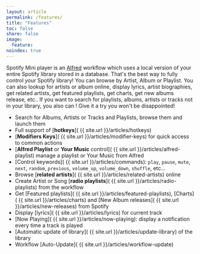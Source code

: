 ```yaml
---
layout: article
permalink: /features/
title: "Features"
toc: false
share: false
image:
  feature: 
noindex: true
---
```


Spotify Mini player is an [Alfred](http://www.alfredapp.com) workflow which uses a local version of your entire Spotify library stored in a database. That's the best way to fully control _your_ Spotify library!
You can browse by Artist, Album or Playlist. You can also lookup for artists or album online, display lyrics, artist biographies, get related artists, get featured playlists, get charts, get new albums release, etc..
If you want to search for playlists, albums, artists or tracks not in your library, you also can !
Give it a try you won't be disappointed!

* Search for Albums, Artists or Tracks and Playlists, browse them and launch them
* Full support of [**hotkeys**]( {{ site.url }}/articles/hotkeys)
* [**Modifiers Keys**]( {{ site.url }}/articles/modifier-keys) for quick access to common actions
* [**Alfred Playlist** or **Your Music** control]( {{ site.url }}/articles/alfred-playlist) manage a playlist or Your Music from Alfred
* [Control keywords]( {{ site.url }}/articles/commands): `play`, `pause`, `mute`, `next`, `random`, `previous`, `volume_up`, `volume_down`, `shuffle`, etc...
* Browse [**related artists**]( {{ site.url }}/articles/related-artists) online
* Create Artist or Song [**radio playlists**]( {{ site.url }}/articles/radio-playlists) from the workflow
* Get [Featured playlists]( {{ site.url }}/articles/featured-playlists), [Charts]( {{ site.url }}/articles/charts) and [New Album releases]( {{ site.url }}/articles/new-releases) from Spotify
* Display [lyrics]( {{ site.url }}/articles/lyrics) for current track
* [Now Playing]( {{ site.url }}/articles/now-playing): display a notification every time a track is played
* [Automatic update of library]( {{ site.url }}/articles/update-library) of the library
* Workflow [Auto-Update]( {{ site.url }}/articles/workflow-update)